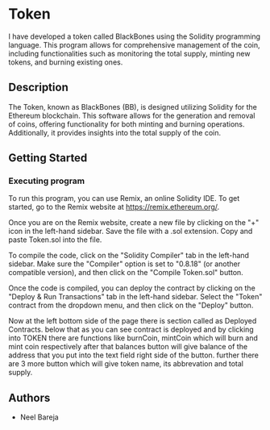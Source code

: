 
# Token 

I have developed a token called BlackBones using the Solidity programming language. This program allows for comprehensive management of the coin, including functionalities such as monitoring the total supply, minting new tokens, and burning existing ones.


## Description

The Token, known as BlackBones (BB), is designed utilizing Solidity for the Ethereum blockchain. This software allows for the generation and removal of coins, offering functionality for both minting and burning operations. Additionally, it provides insights into the total supply of the coin.


## Getting Started


### Executing program

To run this program, you can use Remix, an online Solidity IDE. To get started, go to the Remix website at https://remix.ethereum.org/.

Once you are on the Remix website, create a new file by clicking on the "+" icon in the left-hand sidebar. Save the file with a .sol extension. Copy and paste Token.sol into the file.

To compile the code, click on the "Solidity Compiler" tab in the left-hand sidebar. Make sure the "Compiler" option is set to "0.8.18" (or another compatible version), and then click on the "Compile Token.sol" button.

Once the code is compiled, you can deploy the contract by clicking on the "Deploy & Run Transactions" tab in the left-hand sidebar. Select the "Token" contract from the dropdown menu, and then click on the "Deploy" button.

Now at the left bottom side of the page there is section called as Deployed Contracts. below that as you can see contract is deployed and by clicking into TOKEN there are functions like burnCoin, mintCoin which will burn and mint coin respectively after that balances button will give balance of the address that you put into the text field right side of the button. further there are 3 more button which will give token name, its abbrevation and total supply.




## Authors

- Neel Bareja

